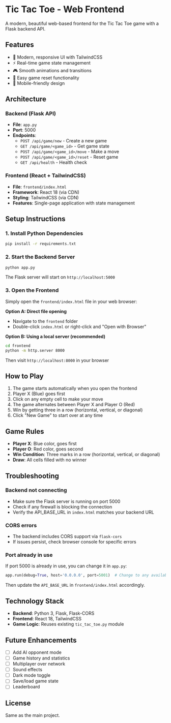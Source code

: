 # Tic Tac Toe - Web Frontend

A modern, beautiful web-based frontend for the Tic Tac Toe game with a Flask backend API.

## Features

- 🎨 Modern, responsive UI with TailwindCSS
- ⚡ Real-time game state management
- 🎮 Smooth animations and transitions
- 🔄 Easy game reset functionality
- 📱 Mobile-friendly design

## Architecture

### Backend (Flask API)
- **File**: `app.py`
- **Port**: 5000
- **Endpoints**:
  - `POST /api/game/new` - Create a new game
  - `GET /api/game/<game_id>` - Get game state
  - `POST /api/game/<game_id>/move` - Make a move
  - `POST /api/game/<game_id>/reset` - Reset game
  - `GET /api/health` - Health check

### Frontend (React + TailwindCSS)
- **File**: `frontend/index.html`
- **Framework**: React 18 (via CDN)
- **Styling**: TailwindCSS (via CDN)
- **Features**: Single-page application with state management

## Setup Instructions

### 1. Install Python Dependencies

```bash
pip install -r requirements.txt
```

### 2. Start the Backend Server

```bash
python app.py
```

The Flask server will start on `http://localhost:5000`

### 3. Open the Frontend

Simply open the `frontend/index.html` file in your web browser:

**Option A: Direct file opening**
- Navigate to the `frontend` folder
- Double-click `index.html` or right-click and "Open with Browser"

**Option B: Using a local server (recommended)**
```bash
cd frontend
python -m http.server 8000
```
Then visit `http://localhost:8000` in your browser

## How to Play

1. The game starts automatically when you open the frontend
2. Player X (Blue) goes first
3. Click on any empty cell to make your move
4. The game alternates between Player X and Player O (Red)
5. Win by getting three in a row (horizontal, vertical, or diagonal)
6. Click "New Game" to start over at any time

## Game Rules

- **Player X**: Blue color, goes first
- **Player O**: Red color, goes second
- **Win Condition**: Three marks in a row (horizontal, vertical, or diagonal)
- **Draw**: All cells filled with no winner

## Troubleshooting

### Backend not connecting
- Make sure the Flask server is running on port 5000
- Check if any firewall is blocking the connection
- Verify the API_BASE_URL in `index.html` matches your backend URL

### CORS errors
- The backend includes CORS support via `flask-cors`
- If issues persist, check browser console for specific errors

### Port already in use
If port 5000 is already in use, you can change it in `app.py`:
```python
app.run(debug=True, host='0.0.0.0', port=5001)  # Change to any available port
```
Then update the `API_BASE_URL` in `frontend/index.html` accordingly.

## Technology Stack

- **Backend**: Python 3, Flask, Flask-CORS
- **Frontend**: React 18, TailwindCSS
- **Game Logic**: Reuses existing `tic_tac_toe.py` module

## Future Enhancements

- [ ] Add AI opponent mode
- [ ] Game history and statistics
- [ ] Multiplayer over network
- [ ] Sound effects
- [ ] Dark mode toggle
- [ ] Save/load game state
- [ ] Leaderboard

## License

Same as the main project.
